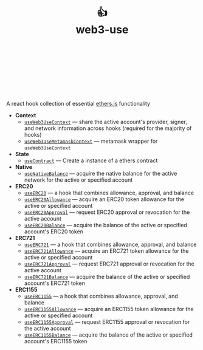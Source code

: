 <div align="center">
  <h1>
    <br/>
    <br/>
    👍
    <br />
    web3-use
    <br />
    <br />
    <br />
    <br />
  </h1>
</div>

<br />
<br />

A react hook collection of essential [ethers.js](https://docs.ethers.io/v5/) functionality

- **Context**
  - [`useWeb3UseContext`](./docs/useWeb3UseContext.md) &mdash; share the active account's provider, signer, and network information across hooks (required for the majority of hooks)
  - [`useWeb3UseMetamaskContext`](./docs/useWeb3UseMetamaskContext.md) &mdash; metamask wrapper for `useWeb3UseContext`
- **State**
  - [`useContract`](./docs/useContract.md) &mdash; Create a instance of a ethers contract
- **Native**
  - [`useNativeBalance`](`./docs/useNativeBalance.md`) &mdash; acquire the native balance for the active network for the active or specified account
- **ERC20**
  - [`useERC20`](./docs/useERC20.md) &mdash; a hook that combines allowance, approval, and balance
  - [`useERC20Allowance`](./docs/useERC20Allowance.md) &mdash; acquire an ERC20 token allowance for the active or specified account
  - [`useERC20Approval`](./docs/useERC20Approval.md) &mdash; request ERC20 approval or revocation for the active account
  - [`useERC20Balance`](./docs/useERC20Balance.md) &mdash; acquire the balance of the active or specified account's ERC20 token
- **ERC721**
  - [`useERC721`](./docs/useERC721.md) &mdash; a hook that combines allowance, approval, and balance
  - [`useERC721Allowance`](./docs/useERC721Allowance.md) &mdash; acquire an ERC721 token allowance for the active or specified account
  - [`useERC721Approval`](./docs/useERC721Approval.md) &mdash; request ERC721 approval or revocation for the active account
  - [`useERC721Balance`](./docs/useERC721Balance.md) &mdash; acquire the balance of the active or specified account's ERC721 token
- **ERC1155**
  - [`useERC1155`](./docs/useERC1155.md) &mdash; a hook that combines allowance, approval, and balance
  - [`useERC1155Allowance`](./docs/useERC1155Allowance.md) &mdash; acquire an ERC1155 token allowance for the active or specified account
  - [`useERC1155Approval`](./docs/useERC1155Approval.md) &mdash; request ERC1155 approval or revocation for the active account
  - [`useERC1155Balance`](./docs/useERC1155Balance.md) &mdash; acquire the balance of the active or specified account's ERC1155 token